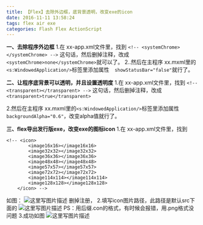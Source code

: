 ```yaml
---
title: 【Flex】去除外边框，底背景透明，改变exe的icon
date: 2016-11-11 13:58:24
tags: flex air exe
categories: Flash Flex ActionScript
---
```


<!--more-->

**一、去除程序外边框**
1.在 xx-app.xml文件里，找到 `<!-- <systemChrome></systemChrome> -->` 这句话，然后删掉注释，改成 `<systemChrome>none</systemChrome>`就可以了。
2..然后在主程序 xx.mxml里的`<s:WindowedApplication/>`标签里添加属性`  showStatusBar="false"`就行了。

**二、让程序底背景可以透明，并且设置透明度**
1.在 xx-app.xml文件里，找到 `<!-- <transparent></transparent> -->` 这句话，然后删掉注释，改成 `<transparent>true</transparent>`

2.然后在主程序 xx.mxml里的`<s:WindowedApplication/>`标签里添加属性`backgroundAlpha="0.6"`，改变alpha值就行了。

**三、flex导出发行版exe，改变exe的图标icon**
1.在 xx-app.xml文件里，找到 

```
<!-- <icon>
		<image16x16></image16x16>
		<image32x32></image32x32>
		<image36x36></image36x36>
		<image48x48></image48x48>
		<image57x57></image57x57>
		<image72x72></image72x72>
		<image114x114></image114x114>
		<image128x128></image128x128>
	</icon> -->
```

如图：
![这里写图片描述](http://img.blog.csdn.net/20170221183815684?watermark/2/text/aHR0cDovL2Jsb2cuY3Nkbi5uZXQvYXJ2aW4w/font/5a6L5L2T/fontsize/400/fill/I0JBQkFCMA==/dissolve/70/gravity/SouthEast)
删掉注册，
2.填写icon图片路径，此路径是默认src下面的
![这里写图片描述](http://img.blog.csdn.net/20170221183934166?watermark/2/text/aHR0cDovL2Jsb2cuY3Nkbi5uZXQvYXJ2aW4w/font/5a6L5L2T/fontsize/400/fill/I0JBQkFCMA==/dissolve/70/gravity/SouthEast)
PS：用后缀.con的格式，有时候会报错，用.png格式没问题
3.成功如图
![这里写图片描述](http://img.blog.csdn.net/20170221184114229?watermark/2/text/aHR0cDovL2Jsb2cuY3Nkbi5uZXQvYXJ2aW4w/font/5a6L5L2T/fontsize/400/fill/I0JBQkFCMA==/dissolve/70/gravity/SouthEast)
